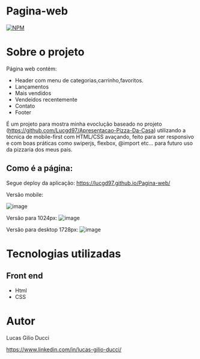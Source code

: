 # Pagina-web

[![NPM](https://img.shields.io/npm/l/react)](https://github.com/Lucgd97/xadrez-certo/blob/main/LICENSE) 

# Sobre o projeto
Página web contém:
- Header com menu de categorias,carrinho,favoritos.
- Lançamentos
- Mais vendidos
- Vendeidos recentemente
- Contato
- Footer
 
É um projeto para mostra minha evoclução  baseado no projeto (https://github.com/Lucgd97/Apresentacao-Pizza-Da-Casa) utilizando a técnica de mobile-first com HTML/CSS avaçando, feito para ser responsivo e com boas práticas como swiperjs, flexbox, @import etc... para futuro uso da pizzaria dos meus pais.

## Como é a página:

Segue deploy da aplicação:
https://lucgd97.github.io/Pagina-web/

Versão mobile:

![image](https://user-images.githubusercontent.com/93284766/188955540-caf9215b-591f-4600-9d11-8b5050dc4726.png)

Versão para 1024px:
![image](https://user-images.githubusercontent.com/93284766/188955655-1de9c27d-527a-4f65-9535-c4e631551bac.png)

Versão para desktop 1728px:
![image](https://user-images.githubusercontent.com/93284766/188955879-49b440db-e28a-48ab-99ad-29e774222168.png)


# Tecnologias utilizadas
## Front end
- Html
- CSS

# Autor

Lucas Gilio Ducci

https://www.linkedin.com/in/lucas-gilio-ducci/
